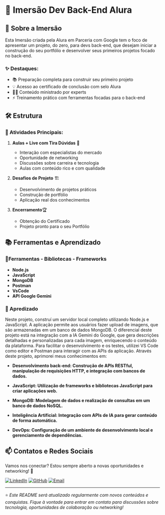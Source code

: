 # 🚀 Imersão Dev Back-End Alura

## 🎯 Sobre a Imersão

Esta Imersão criada pela Alura em Parceria com Google tem o foco de apresentar um projeto, do zero, para devs back-end, que desejam iniciar a construção do seu portfólio e desenvolver seus primeiros projetos focado no back-end.

### ✨ Destaques:

- 📚 Preparação completa para construir seu primeiro projeto
- 💡 Acesso ao certificado de conclusão com selo Alura
- 👨‍🏫 Conteúdo ministrado por experts
- ⚡ Treinamento prático com ferramentas focadas para o back-end

## 🛠️ Estrutura

### 📌 Atividades Principais:

1. **Aulas + Live com Tira Dúvidas** 🎥
   - Interação com especialistas do mercado
   - Oportunidade de networking
   - Discussões sobre carreira e tecnologia
   - Aulas com conteúdo rico e com qualidade
   
2. **Desafios de Projeto** 🏗️
   - Desenvolvimento de projetos práticos
   - Construção de portfólio
   - Aplicação real dos conhecimentos

3. **Encerramento**🏆
   - Obtenção do Certificado
   - Projeto pronto para o seu Portfólio 


## 📚 Ferramentas e Aprendizado

### 🔧Ferramentas - Bibliotecas - Frameworks

- **Node.js**
- **JavaScript**
- **MongoDB**
- **Postman**
- **VsCode**
- **API Google Gemini**


### 📂 Apredizado

Neste projeto, construí um servidor local completo utilizando Node.js e JavaScript. A aplicação permite aos usuários fazer upload de imagens, que são armazenadas em um banco de dados MongoDB. O diferencial deste projeto está na integração com a IA Gemini do Google, que gera descrições detalhadas e personalizadas para cada imagem, enriquecendo o conteúdo da plataforma. Para facilitar o desenvolvimento e os testes, utilizei VS Code como editor e Postman para interagir com as APIs da aplicação. Através deste projeto, aprimorei meus conhecimentos em:

- **Desenvolvimento back-end: Construção de APIs RESTful, manipulação de requisições HTTP, e integração com bancos de dados.**

- **JavaScript: Utilização de frameworks e bibliotecas JavaScript para criar aplicações web.**

- **MongoDB: Modelagem de dados e realização de consultas em um banco de dados NoSQL.**

- **Inteligência Artificial: Integração com APIs de IA para gerar conteúdo de forma automática.**

- **DevOps: Configuração de um ambiente de desenvolvimento local e gerenciamento de dependências.**


## 📫 Contatos e Redes Sociais

Vamos nos conectar? Estou sempre aberto a novas oportunidades e networking! 🤝

[![LinkedIn](https://img.shields.io/badge/LinkedIn-0077B5?style=for-the-badge&logo=linkedin&logoColor=white)](https://www.linkedin.com/in/nickdeveloper/)
[![GitHub](https://img.shields.io/badge/GitHub-100000?style=for-the-badge&logo=github&logoColor=white)](https://github.com/NickDevD)
[![Email](https://img.shields.io/badge/Email-D14836?style=for-the-badge&logo=gmail&logoColor=white)](mailto:nick.developerdev@gmail.com)


---

⭐ *Este README será atualizado regularmente com novos conteúdos e conquistas. Fique à vontade para entrar em contato para discussões sobre tecnologia, oportunidades de colaboração ou networking!*
